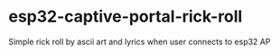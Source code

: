 # esp32-captive-portal-rick-roll

Simple rick roll by ascii art and lyrics when user connects to esp32 AP
